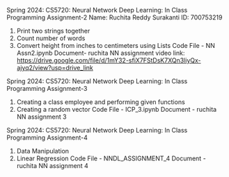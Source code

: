 Spring 2024: CS5720: Neural Network Deep Learning: In Class Programming Assignment-2
Name: Ruchita Reddy Surakanti ID: 700753219
1. Print two strings together
2. Count number of words
3. Convert height from inches to centimeters using Lists
Code File - NN Assn2.ipynb
Document- ruchita NN assignment 
video link: https://drive.google.com/file/d/1mY32-sfiX7FStDsK7XQn3liyQx-ajyq2/view?usp=drive_link 

Spring 2024: CS5720: Neural Network Deep Learning: In Class Programming Assignment-3
1. Creating a class employee and performing given functions
2. Creating a random vector
Code File - ICP_3.ipynb
Document - ruchita NN assignment 3

Spring 2024: CS5720: Neural Network Deep Learning: In Class Programming Assignment-4
1. Data Manipulation
2. Linear Regression
Code File - NNDL_ASSIGNMENT_4
Document - ruchita NN assignment 4
